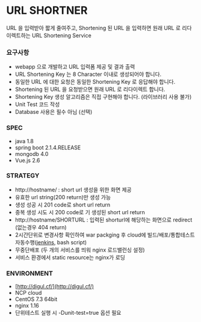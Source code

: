 # URL SHORTNER
URL 을 입력받아 짧게 줄여주고, Shortening 된 URL 을 입력하면 원래 URL 로 리다이렉트하는 URL
Shortening Service


### 요구사항
* webapp 으로 개발하고 URL 입력폼 제공 및 결과 출력
* URL Shortening Key 는 8 Character 이내로 생성되어야 합니다.
* 동일한 URL 에 대한 요청은 동일한 Shortening Key 로 응답해야 합니다.
* Shortening 된 URL 을 요청받으면 원래 URL 로 리다이렉트 합니다.
* Shortening Key 생성 알고리즘은 직접 구현해야 합니다. (라이브러리 사용 불가)
* Unit Test 코드 작성
* Database 사용은 필수 아님 (선택)


### SPEC
* java 1.8
* spring boot 2.1.4.RELEASE
* mongodb 4.0
* Vue.js 2.6


### STRATEGY
* http://hostname/ : short url 생성을 위한 화면 제공
* 유효한 url string(200 return)만 생성 가능
* 생성 성공 시 201 code로 short url return
* 중복 생성 시도 시 200 code로 기 생성된 short url return
* http://hostname/SHORTURL : 입력된 shorturl에 해당하는 화면으로 redirect (없는경우 404 return)
* 2시간단위로 변경사항 확인하여 war packging 후 cloud에 빌드/배포/통합테스트 자동수행([jenkins](http://jenkins.digul.cf), bash script)
* 무중단배포 (두 개의 서비스를 띄워 nginx 로드밸런싱 설정)
* 서비스 환경에서 static resource는 nginx가 로딩

### ENVIRONMENT
* [http://digul.cf/](http://digul.cf/)
* NCP cloud 
* CentOS 7.3 64bit
* nginx 1.16 
* 단위테스트 실행 시 -Dunit-test=true 옵션 필요


